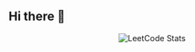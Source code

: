 ## Hi there 👋
<p align="center">
  <img src="https://leetcard.jacoblin.cool/mohamed5828?theme=forest&font=Noto%20Sans%20Brahmi" alt="LeetCode Stats">
</p>

<!--
**Mohamed5828/mohamed5828** is a ✨ _special_ ✨ repository because its `README.md` (this file) appears on your GitHub profile.

Here are some ideas to get you started:

- 🔭 I’m currently working on ...
- 🌱 I’m currently learning ...
- 👯 I’m looking to collaborate on ...
- 🤔 I’m looking for help with ...
- 💬 Ask me about ...
- 📫 How to reach me: ...
- 😄 Pronouns: ...
- ⚡ Fun fact: ...
-->
